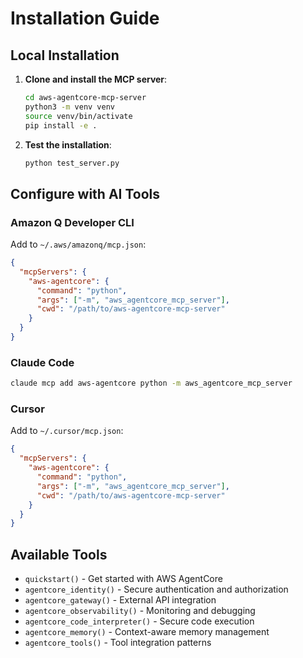 # Installation Guide

## Local Installation

1. **Clone and install the MCP server**:
   ```bash
   cd aws-agentcore-mcp-server
   python3 -m venv venv
   source venv/bin/activate
   pip install -e .
   ```

2. **Test the installation**:
   ```bash
   python test_server.py
   ```

## Configure with AI Tools

### Amazon Q Developer CLI

Add to `~/.aws/amazonq/mcp.json`:

```json
{
  "mcpServers": {
    "aws-agentcore": {
      "command": "python",
      "args": ["-m", "aws_agentcore_mcp_server"],
      "cwd": "/path/to/aws-agentcore-mcp-server"
    }
  }
}
```

### Claude Code

```bash
claude mcp add aws-agentcore python -m aws_agentcore_mcp_server
```

### Cursor

Add to `~/.cursor/mcp.json`:

```json
{
  "mcpServers": {
    "aws-agentcore": {
      "command": "python",
      "args": ["-m", "aws_agentcore_mcp_server"],
      "cwd": "/path/to/aws-agentcore-mcp-server"
    }
  }
}
```

## Available Tools

- `quickstart()` - Get started with AWS AgentCore
- `agentcore_identity()` - Secure authentication and authorization
- `agentcore_gateway()` - External API integration
- `agentcore_observability()` - Monitoring and debugging
- `agentcore_code_interpreter()` - Secure code execution
- `agentcore_memory()` - Context-aware memory management
- `agentcore_tools()` - Tool integration patterns
